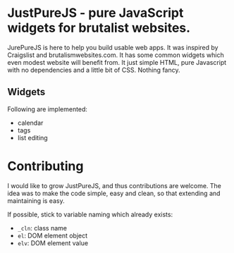 # JustPureJS - pure JavaScript widgets for brutalist websites.

JurePureJS is here to help you build usable web apps.
It was inspired by Craigslist and brutalismwebsites.com.
It has some common widgets which even modest website will benefit from.
It just simple HTML, pure Javascript with no dependencies and a little bit
of CSS.
Nothing fancy.

## Widgets

Following are implemented:

- calendar
- tags
- list editing


# Contributing

I would like to grow JustPureJS, and thus contributions are welcome.
The idea was to make the code simple, easy and clean, so that extending and maintaining is easy.

If possible, stick to variable naming which already exists:

- `_cln`: class name
- `el`: DOM element object
- `elv`: DOM element value

